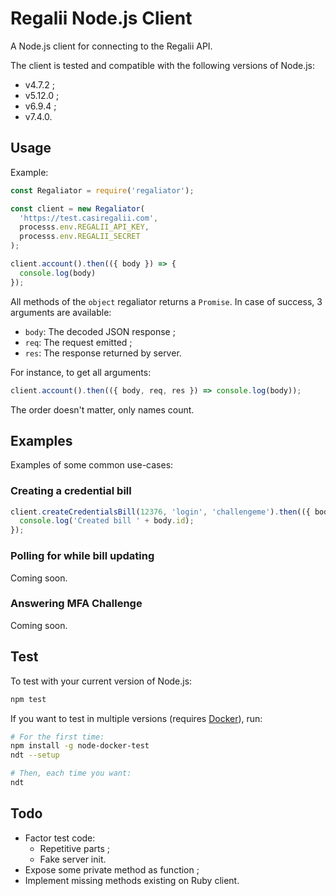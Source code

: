 # Regalii Node.js Client

A Node.js client for connecting to the Regalii API.

The client is tested and compatible with the following versions of Node.js:
* v4.7.2 ;
* v5.12.0 ;
* v6.9.4 ;
* v7.4.0.


## Usage

Example:

```js
const Regaliator = require('regaliator');

const client = new Regaliator(
  'https://test.casiregalii.com',
  processs.env.REGALII_API_KEY,
  processs.env.REGALII_SECRET
);

client.account().then(({ body }) => {
  console.log(body)
});

```

All methods of the `object` regaliator returns a `Promise`. In case of success,
3 arguments are available:
* `body`: The decoded JSON response ;
* `req`: The request emitted ;
* `res`: The response returned by server.

For instance, to get all arguments:

```js
client.account().then(({ body, req, res }) => console.log(body));
```

The order doesn't matter, only names count.

## Examples

Examples of some common use-cases:

### Creating a credential bill

```js
client.createCredentialsBill(12376, 'login', 'challengeme').then(({ body }) => {
  console.log('Created bill ' + body.id);
});
```

### Polling for while bill updating

Coming soon.

### Answering MFA Challenge

Coming soon.

## Test

To test with your current version of Node.js:
```bash
npm test
```

If you want to test in multiple versions (requires [Docker](https://www.docker.com)), run:
```bash
# For the first time:
npm install -g node-docker-test
ndt --setup

# Then, each time you want:
ndt
```

## Todo

* Factor test code:
  * Repetitive parts ;
  * Fake server init.
* Expose some private method as function ;
* Implement missing methods existing on Ruby client.
